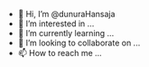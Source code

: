 - 👋 Hi, I’m @dunuraHansaja
- 👀 I’m interested in ...
- 🌱 I’m currently learning ...
- 💞️ I’m looking to collaborate on ...
- 📫 How to reach me ...

<!---
dunuraHansaja/dunuraHansaja is a ✨ special ✨ repository because its `README.md` (this file) appears on your GitHub profile.
You can click the Preview link to take a look at your changes.
--->
